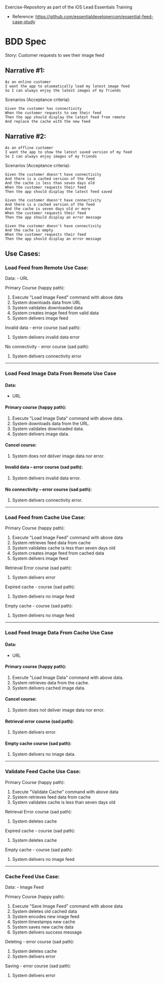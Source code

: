 Exercise-Repository as part of the iOS Lead Essentials Training 
- Reference: https://github.com/essentialdevelopercom/essential-feed-case-study

# BDD Spec

Story: Customer requests to see their image feed

## Narrative #1:

```
As an online customer
I want the app to atuomatically load my latest image feed
So I can always enjoy the latest images of my friends
```

Scenarios (Acceptance criteria):

```
Given the customer has connectivity
When the customer requests to see their feed
Then the app should display the latest feed from remote
And replace the cache with the new feed
```

## Narrative #2:

```
As an offline customer
I want the app to show the latest saved version of my feed
So I can always enjoy images of my friends
```

Scenarios (Acceptance criteria):

```
Given the customer doesn't have connectivity
And there is a cached version of the feed
And the cache is less than seven days old
When the customer requests their feed
Then the app should display the latest feed saved
```

```
Given the customer doesn't have connectivity
And there is a cached version of the feed
And the cache is seven days old or more
When the customer requests their feed
Then the app should display an error message
```

```
Given the customer doesn't have connectivity
And the cache is empty
When the customer requests their feed
Then the app should display an error message
```

## Use Cases:

### Load Feed from Remote Use Case:
Data: 
	- URL

Primary Course (happy path):
1. Execute "Load Image Feed" command with above data
2. System downloads data from URL
3. System validates downloaded data
4. System creates image feed from valid data
5. System delivers image feed

Invalid data - error course (sad path):
1. System delivers invalid data error

No connectivity - error course (sad path):
1. System delivers connectivity error

---

### Load Feed Image Data From Remote Use Case

#### Data:
- URL

#### Primary course (happy path):
1. Execute "Load Image Data" command with above data.
2. System downloads data from the URL.
3. System validates downloaded data.
4. System delivers image data.

#### Cancel course:
1. System does not deliver image data nor error.

#### Invalid data – error course (sad path):
1. System delivers invalid data error.

#### No connectivity – error course (sad path):
1. System delivers connectivity error.

---

### Load Feed from Cache Use Case:

Primary Course (happy path):
1. Execute "Load Image Feed" command with above data
2. System retrieves feed data from cache
3. System validates cache is less than seven days old
4. System creates image feed from cached data
5. System delivers image feed

Retrieval Error course (sad path):
1. System delivers error

Expired cache - course (sad path):
1. System delivers no image feed

Empty cache - course (sad path):
1. System delivers no image feed

---

### Load Feed Image Data From Cache Use Case

#### Data:
- URL

#### Primary course (happy path):
1. Execute "Load Image Data" command with above data.
2. System retrieves data from the cache.
3. System delivers cached image data.

#### Cancel course:
1. System does not deliver image data nor error.

#### Retrieval error course (sad path):
1. System delivers error.

#### Empty cache course (sad path):
1. System delivers no image data.

---

### Validate Feed Cache Use Case:

Primary Course (happy path):
1. Execute "Validate Cache" command with above data
2. System retrieves feed data from cache
3. System validates cache is less than seven days old

Retrieval Error course (sad path):
1. System deletes cache

Expired cache - course (sad path):
1. System deletes cache

Empty cache - course (sad path):
1. System delivers no image feed

---

### Cache Feed Use Case:
Data: 
	- Image Feed

Primary Course (happy path):
1. Execute "Save Image Feed" command with above data
2. System deletes old cached data
3. System encodes new image feed
4. System timestamps new cache
5. System saves new cache data
6. System delivers success message

Deleting - error course (sad path):
1. System deletes cache
2. System delivers error

Saving - error course (sad path):
1. System delivers error

